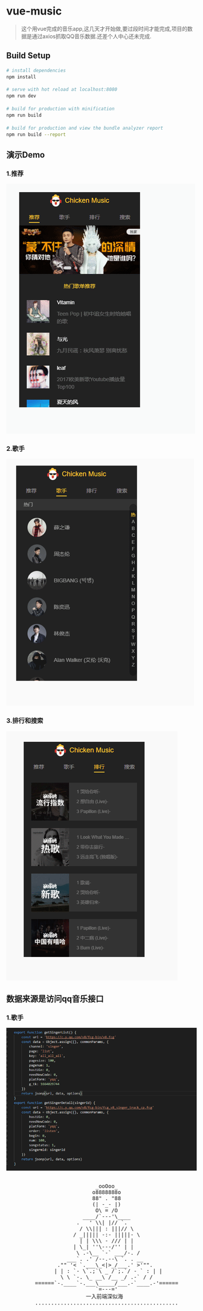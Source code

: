 # vue-music

> 这个用vue完成的音乐app,这几天才开始做,要过段时间才能完成,项目的数据是通过axios抓取QQ音乐数据.还差个人中心还未完成.

## Build Setup

``` bash
# install dependencies
npm install

# serve with hot reload at localhost:8080
npm run dev

# build for production with minification
npm run build

# build for production and view the bundle analyzer report
npm run build --report
```
## 演示Demo
### 1.推荐
![tuijian.gif](https://github.com/gaokaomim/vue-music/blob/master/demo/tuijian.gif)
### 2.歌手
![geshou.gif](https://github.com/gaokaomim/vue-music/blob/master/demo/geshou.gif)
### 3.排行和搜索
![搜索和排行.gif](https://github.com/gaokaomim/vue-music/blob/master/demo/搜索和排行.gif)
## 数据来源是访问qq音乐接口
### 1.歌手
![singer.png](https://github.com/gaokaomim/vue-music/blob/master/demo/singer.png)
<pre>

                            _ooOoo_  
                           o8888888o  
                           88" . "88  
                           (| -_- |)  
                            O\ = /O  
                        ____/`---'\____  
                      .   ' \\| |// `.  
                       / \\||| : |||// \  
                     / _||||| -:- |||||- \  
                       | | \\\ - /// | |  
                     | \_| ''\---/'' | |  
                      \ .-\__ `-` ___/-. /  
                   ___`. .' /--.--\ `. . __  
                ."" '< `.___\_<|>_/___.' >'"".  
               | | : `- \`.;`\ _ /`;.`/ - ` : | |  
                 \ \ `-. \_ __\ /__ _/ .-` / /  
         ======`-.____`-.___\_____/___.-`____.-'======  
                            `=---='  
                         一入前端深似海
         .............................................  
 </pre>

